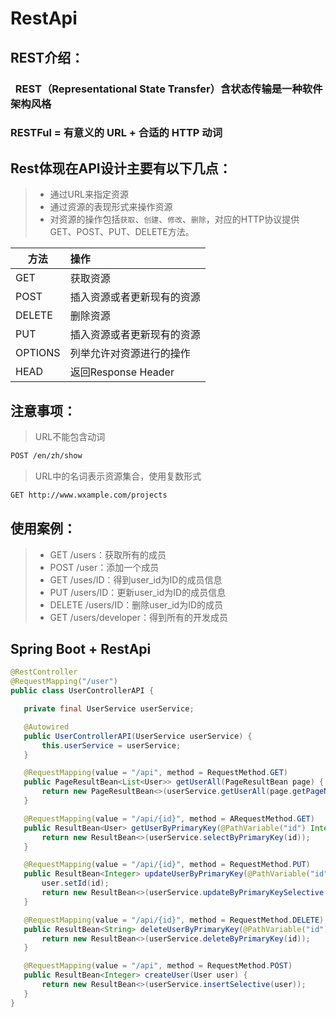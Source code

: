 # RestApi

## REST介绍：

### &nbsp; REST（Representational State Transfer）含状态传输是一种软件架构风格

### **RESTFul = 有意义的 URL + 合适的 HTTP 动词**

## Rest体现在API设计主要有以下几点：

> * 通过URL来指定资源
> * 通过资源的表现形式来操作资源
> * 对资源的操作包括`获取`、`创建`、`修改`、`删除`，对应的HTTP协议提供GET、POST、PUT、DELETE方法。  

|方法|操作|
|---|:---|
|GET|获取资源|
|POST|插入资源或者更新现有的资源|
|DELETE|删除资源|
|PUT|插入资源或者更新现有的资源|
|OPTIONS|列举允许对资源进行的操作|
|HEAD|返回Response Header|

## 注意事项：

>URL不能包含动词

```txt
POST /en/zh/show

```

>URL中的名词表示资源集合，使用复数形式

```txt
GET http://www.wxample.com/projects
```

## 使用案例：

> * GET /users：获取所有的成员
> * POST /user：添加一个成员
> * GET /uses/ID：得到user_id为ID的成员信息
> * PUT /users/ID：更新user_id为ID的成员信息
> * DELETE /users/ID：删除user_id为ID的成员
> * GET /users/developer：得到所有的开发成员

## Spring Boot + RestApi

```java
@RestController
@RequestMapping("/user")
public class UserControllerAPI {

   private final UserService userService;

   @Autowired
   public UserControllerAPI(UserService userService) {
       this.userService = userService;
   }

   @RequestMapping(value = "/api", method = RequestMethod.GET)
   public PageResultBean<List<User>> getUserAll(PageResultBean page) {
       return new PageResultBean<>(userService.getUserAll(page.getPageNo(), page.getPageSize()));
   }

   @RequestMapping(value = "/api/{id}", method = ARequestMethod.GET)
   public ResultBean<User> getUserByPrimaryKey(@PathVariable("id") Integer id) {
       return new ResultBean<>(userService.selectByPrimaryKey(id));
   }

   @RequestMapping(value = "/api/{id}", method = RequestMethod.PUT)
   public ResultBean<Integer> updateUserByPrimaryKey(@PathVariable("id") Integer id,User user) {
       user.setId(id);
       return new ResultBean<>(userService.updateByPrimaryKeySelective(user));
   }

   @RequestMapping(value = "/api/{id}", method = RequestMethod.DELETE)
   public ResultBean<String> deleteUserByPrimaryKey(@PathVariable("id") Integer id) {
       return new ResultBean<>(userService.deleteByPrimaryKey(id));
   }

   @RequestMapping(value = "/api", method = RequestMethod.POST)
   public ResultBean<Integer> createUser(User user) {
       return new ResultBean<>(userService.insertSelective(user));
   }
}
```